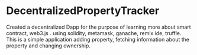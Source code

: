 # DecentralizedPropertyTracker
Created a decentralized Dapp for the purpose of learning more about smart contract, web3.js . using solidity, metamask, ganache, remix ide, truffle. This is a simple application adding property, fetching information about the property and changing ownership.
